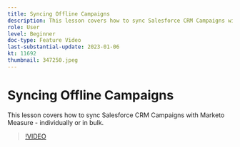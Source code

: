 ```yaml
---
title: Syncing Offline Campaigns
description: This lesson covers how to sync Salesforce CRM Campaigns with Marketo Measure - individually or in bulk.
role: User
level: Beginner
doc-type: Feature Video
last-substantial-update: 2023-01-06
kt: 11692
thumbnail: 347250.jpeg
---
```


# Syncing Offline Campaigns

This lesson covers how to sync Salesforce CRM Campaigns with Marketo Measure - individually or in bulk.

>[!VIDEO](https://video.tv.adobe.com/v/347250/?quality=12&learn=on)
